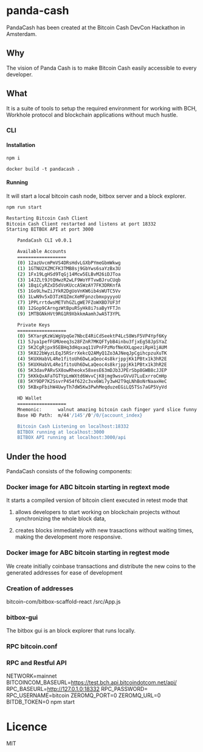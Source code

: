 # panda-cash
PandaCash has been created at the Bitcoin Cash DevCon Hackathon in Amsterdam.

## Why
The vision of Panda Cash is to make Bitcoin Cash easily accessible to every developer.

## What
It is a suite of tools to setup the required environment for working with BCH, Workhole protocol and blockchain applications without much hustle.

### CLI
#### Installation
```bash
npm i
```

```
docker build -t pandacash .
```

#### Running
It will start a local bitcoin cash node, bitbox server and a block explorer.
```bash
npm run start
```

```bash
Restarting Bitcoin Cash Client
Bitcoin Cash Client restarted and listens at port 18332
Starting BITBOX API at port 3000

    PandaCash CLI v0.0.1

    Available Accounts
    ==================
    (0) 12azUvcmPmVS4DRsHdvLGXbPYmeGbmWkwg
    (1) 1GTNU2XZMCFK3TMB8sj9GbYws6saYzBx3U
    (2) 1Fx19LgHSd9TqGj14Mcw5ELBvM26iDJToa
    (3) 14JZLt9JtQHwzR2wLF9WoYFTvwBJruCUqb
    (4) 1BqiCyRZxD5dVoKUccASWzAY7FK3DRKnfA
    (5) 1Go9LhwZiJYkR2DgUoVnKW6ib4sWUTC5Vv
    (6) 1LwN9v5xD3TzKQZmcXeMFpnzcbmxpyyyoU
    (7) 1PPLrrtdwsMETVhGZLgWE7FZoWXBD7UF3f
    (8) 12Gop9CArngzWtBpuRSyHk8i7saByYFTJn
    (9) 1MTBGNkHVt9RG1R9XbkkmAamhJwA5T3YPL

    Private Keys
    ==================
    (0) 5KYargKzWiWgVpqGe7NbcE4RiCdSeektP4Lc58WsF5VP4Ypf6Ky
    (1) 5Jya1pefFGMUeeq3s28FZnR7MKQFTybB4inbu3fjxEg58JpSYaZ
    (2) 5K2CgRjpx95EBHq3dHqxaq11VPnFPzMofNeXXLqpeziRpH1jAUM
    (3) 5K822bWyzLEqJ5RSrrXekcQ2AMyQ1Zo3AJNeqJpCgihcpzuXuTK
    (4) 5KUXHabVL4Re1fitoUh6DwLaQeoc4s8krjppjKk1PBtx1k3hR2E
    (5) 5KUXHabVL4Re1fitoUh6DwLaQeoc4s8krjppjKk1PBtx1k3hR2E
    (6) 5K3davPARvSX8owRheokx58xesE63mDJb3JPErSbp8GWB8cJJEP
    (7) 5KKkQxAFaTGTYpLmWXtd6WvvCjK8jmg9wsvGVvU7LuExrroCmHp
    (8) 5KY9DP7K2SsvrP454f622c3vx6Wi7y3wH2T9qLNhBoNrNaaxHeC
    (9) 5KBxpFbihW4UwyTh7dW5Kw3PwhMeqduzeEGiLQ5TSs7aGP5VyVd

    HD Wallet
    ==================
    Mnemonic:      walnut amazing bitcoin cash finger yard slice funny cotton office hat gallery
    Base HD Path:  m/44'/145'/0'/0/{account_index}

    Bitcoin Cash Listening on localhost:18332
    BITBOX running at localhost:3000
    BITBOX API running at localhost:3000/api
```


## Under the hood
PandaCash consists of the following components:

### Docker image for ABC bitcoin starting in regtext mode
It starts a compiled version of bitcoin client executed in retest mode that

1. allows developers to start working on blockchain projects without synchronizing the whole block data,

2. creates blocks immediately with new trasactions without waiting times, making the development more responsive.

### Docker image for ABC bitcoin starting in regtest mode
We create initially coinbase transactions and distribute the new coins to the generated addresses for ease of development

### Creation of addresses
bitcoin-com/bitbox-scaffold-react /src/App.js

### bitbox-gui
The bitbox gui is an block explorer that runs locally.

### RPC bitcoin.conf


### RPC and Restful API
NETWORK=mainnet BITCOINCOM_BASEURL=https://test.bch.api.bitcoindotcom.net/api/ RPC_BASEURL=http://127.0.1.0:18332 RPC_PASSWORD= RPC_USERNAME=bitcoin ZEROMQ_PORT=0 ZEROMQ_URL=0 BITDB_TOKEN=0 npm start

# Licence
MIT
